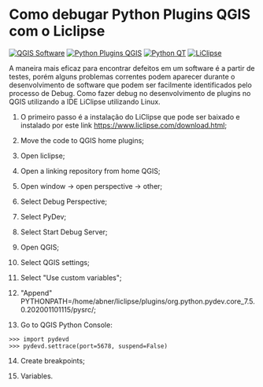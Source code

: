 # Como debugar Python Plugins QGIS com o Liclipse

[![QGIS Software](https://img.shields.io/badge/QGIS%20Software-3.10.8-green)](https://qgis.org/en/site/)
[![Python Plugins QGIS](https://img.shields.io/badge/QGIS%20Plugins-latest-green)](https://plugins.qgis.org/)
[![Python QT](https://img.shields.io/badge/PyQt-5.15.0-green)](https://pypi.org/project/PyQt5/)
[![LiClipse](https://img.shields.io/badge/LiClipse-6.3.0-green)](https://www.liclipse.com/index.html)

A maneira mais eficaz para encontrar defeitos em um software é a partir de testes, porém alguns problemas correntes podem aparecer durante o desenvolvimento de software que podem ser facilmente identificados pelo processo de Debug. Como fazer debug no desenvolvimento de plugins no QGIS utilizando a IDE LiClipse utilizando Linux.

1. O primeiro passo é a instalação do LiClipse que pode ser baixado e instalado por este link https://www.liclipse.com/download.html;

2. Move the code to QGIS home plugins;

3. Open liclipse;

4. Open a linking repository from home QGIS;

5. Open window -> open perspective -> other;

6. Select Debug Perspective;

7. Select PyDev;

8. Select Start Debug Server;

9. Open QGIS;

10. Select QGIS settings;

11. Select "Use custom variables";

12. "Append" PYTHONPATH=/home/abner/liclipse/plugins/org.python.pydev.core_7.5.0.202001101115/pysrc/;

13. Go to QGIS Python Console:

```shell
>>> import pydevd
>>> pydevd.settrace(port=5678, suspend=False)
```

14. Create breakpoints;

15. Variables.
